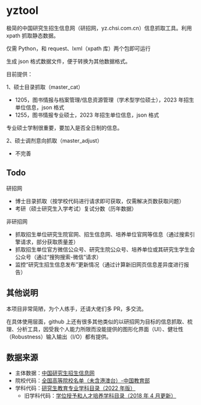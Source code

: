 # yztool

极简的中国研究生招生信息网（研招网，yz.chsi.com.cn）信息抓取工具。利用 xpath 抓取静态数据。

仅需 Python，和 request、lxml（xpath 库）两个包即可运行

生成 json 格式数据文件，便于转换为其他数据格式。

目前提供：

1、硕士目录抓取（master_cat）

- 1205，图书情报与档案管理/信息资源管理（学术型学位硕士），2023 年招生单位信息，json 格式
- 1255，图书情报专业硕士，2023 年招生单位信息，json 格式

专业硕士学制很重要，要加入是否全日制的信息。

2、硕士调剂意向抓取（master_adjust）

- 不完善

## Todo

研招网

- 博士目录抓取（按学校代码进行请求即可获取，仅需解决页数获取问题）
- 考研（硕士研究生入学考试）复试分数（历年数据）

非研招网

- 抓取招生单位研究生院官网、招生信息网、培养单位官网等信息（通过搜索引擎请求，部分获取质量差）
- 抓取招生单位官方微信公众号、研究生院公众号、培养单位或其研究生学生会公众号（通过“搜狗搜索-微信”请求）
- 监控“研究生招生信息发布”更新情况（通过计算新旧网页信息差异度进行报告）

## 其他说明

本项目非常简陋，为个人练手，还请大佬们多 PR，多交流。

在具体使用层面，github 上还有很多其他类似的以研招网为目标的信息抓取、梳理、分析工具，因受我个人能力所限而没能提供的图形化界面（UI）、健壮性（Robustness）输入输出（I/O）都有提供。

## 数据来源

- 主体数据：[中国研究生招生信息网](https://yz.chsi.com.cn)
- 院校代码：[全国高等院校名单（未含港澳台）-中国教育部](https://hudong.moe.gov.cn/qggxmd/)
- 学科代码：[研究生教育专业学科目录（2022 年版）](http://www.moe.gov.cn/srcsite/A22/moe_833/202209/t20220914_660828.html)
  - 旧学科代码：[学位授予和人才培养学科目录（2018 年 4 月更新）](http://www.moe.gov.cn/jyb_sjzl/ziliao/A22/201804/t20180419_333655.html)
